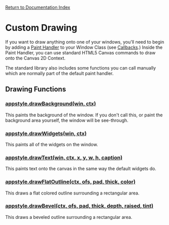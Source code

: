 [Return to Documentation Index](/README.md)

# Custom Drawing

If you want to draw anything onto one of your windows, you'll need to begin by adding a [Paint Handler](callbacks.md#paint-handler) to your Window Class (see [Callbacks](callbacks.md#paint-handler).)  Inside the Paint Handler, you can use standard HTML5 Canvas commands to draw onto the Canvas 2D Context.

The standard library also includes some functions you can call manually which are normally part of the default paint handler.

## Drawing Functions

### [appstyle.drawBackground(win, ctx)](#draw-background)

This paints the background of the window. If you don't call this, or paint the background area yourself, the window will be see-through.

### [appstyle.drawWidgets(win, ctx)](#draw-widgets)

This paints all of the widgets on the window.

### [appstyle.drawText(win, ctx, x, y, w, h, caption)](#draw-text)

This paints text onto the canvas in the same way the default widgets do.

### [appstyle.drawFlatOutline(ctx, ofs, pad, thick, color)](#draw-flat-outline)

This draws a flat colored outline surrounding a rectangular area.

### [appstyle.drawBevel(ctx, ofs, pad, thick, depth, raised, tint)](#draw-bevel)

This draws a beveled outline surrounding a rectangular area.
